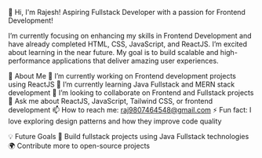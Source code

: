 👋 Hi, I'm Rajesh!
Aspiring Fullstack Developer with a passion for Frontend Development!

I’m currently focusing on enhancing my skills in Frontend Development and have already completed HTML, CSS, JavaScript, and ReactJS. I’m excited about learning in the near future. My goal is to build scalable and high-performance applications that deliver amazing user experiences.

🚀 About Me
🔭 I’m currently working on Frontend development projects using ReactJS
🌱 I’m currently learning Java Fullstack and MERN stack development
👯 I’m looking to collaborate on Frontend and Fullstack projects
💬 Ask me about ReactJS, JavaScript, Tailwind CSS, or frontend development
📫 How to reach me: raj9807464548@gmail.com
⚡ Fun fact: I love exploring design patterns and how they improve code quality

💡 Future Goals
🚀 Build fullstack projects using Java Fullstack technologies
🌍 Contribute more to open-source projects

<!---
Rajeshsharma-123/Rajeshsharma-123 is a ✨ special ✨ repository because its `README.md` (this file) appears on your GitHub profile.
You can click the Preview link to take a look at your changes.
--->
